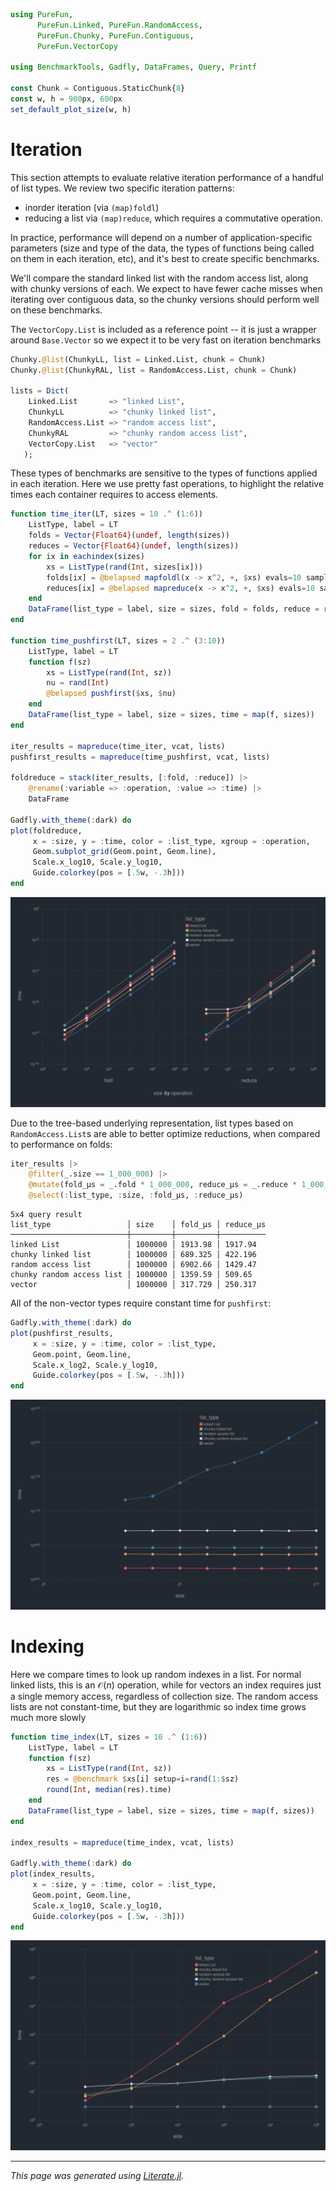 ````julia
using PureFun,
      PureFun.Linked, PureFun.RandomAccess,
      PureFun.Chunky, PureFun.Contiguous,
      PureFun.VectorCopy

using BenchmarkTools, Gadfly, DataFrames, Query, Printf

const Chunk = Contiguous.StaticChunk{8}
const w, h = 900px, 600px
set_default_plot_size(w, h)
````

# Iteration

This section attempts to evaluate relative iteration performance of a handful of
list types. We review two specific iteration patterns:

- inorder iteration (via `(map)foldl`)
- reducing a list via `(map)reduce`, which requires a commutative operation.

In practice, performance will depend on a number of application-specific
parameters (size and type of the data, the types of functions being called on
them in each iteration, etc), and it's best to create specific benchmarks.

We'll compare the standard linked list with the random access list, along with
chunky versions of each. We expect to have fewer cache misses when iterating
over contiguous data, so the chunky versions should perform well on these
benchmarks.

The `VectorCopy.List` is included as a reference point -- it is just a wrapper
around `Base.Vector` so we expect it to be very fast on iteration benchmarks

````julia
Chunky.@list(ChunkyLL, list = Linked.List, chunk = Chunk)
Chunky.@list(ChunkyRAL, list = RandomAccess.List, chunk = Chunk)

lists = Dict(
    Linked.List       => "linked List",
    ChunkyLL          => "chunky linked list",
    RandomAccess.List => "random access list",
    ChunkyRAL         => "chunky random access list",
    VectorCopy.List   => "vector"
   );
````

These types of benchmarks are sensitive to the types of functions applied in
each iteration. Here we use pretty fast operations, to highlight the relative
times each container requires to access elements.

````julia
function time_iter(LT, sizes = 10 .^ (1:6))
    ListType, label = LT
    folds = Vector{Float64}(undef, length(sizes))
    reduces = Vector{Float64}(undef, length(sizes))
    for ix in eachindex(sizes)
        xs = ListType(rand(Int, sizes[ix]))
        folds[ix] = @belapsed mapfoldl(x -> x^2, +, $xs) evals=10 samples=100
        reduces[ix] = @belapsed mapreduce(x -> x^2, +, $xs) evals=10 samples=100
    end
    DataFrame(list_type = label, size = sizes, fold = folds, reduce = reduces)
end

function time_pushfirst(LT, sizes = 2 .^ (3:10))
    ListType, label = LT
    function f(sz)
        xs = ListType(rand(Int, sz))
        nu = rand(Int)
        @belapsed pushfirst($xs, $nu)
    end
    DataFrame(list_type = label, size = sizes, time = map(f, sizes))
end

iter_results = mapreduce(time_iter, vcat, lists)
pushfirst_results = mapreduce(time_pushfirst, vcat, lists)

foldreduce = stack(iter_results, [:fold, :reduce]) |>
    @rename(:variable => :operation, :value => :time) |>
    DataFrame

Gadfly.with_theme(:dark) do
plot(foldreduce,
     x = :size, y = :time, color = :list_type, xgroup = :operation,
     Geom.subplot_grid(Geom.point, Geom.line),
     Scale.x_log10, Scale.y_log10,
     Guide.colorkey(pos = [.5w, -.3h]))
end
````
![](index-5.svg)

Due to the tree-based underlying representation, list types based on
`RandomAccess.List`s are able to better optimize reductions, when compared to
performance on folds:

````julia
iter_results |>
    @filter(_.size == 1_000_000) |>
    @mutate(fold_μs = _.fold * 1_000_000, reduce_μs = _.reduce * 1_000_000) |>
    @select(:list_type, :size, :fold_μs, :reduce_μs)
````

````
5x4 query result
list_type                 │ size    │ fold_μs │ reduce_μs
──────────────────────────┼─────────┼─────────┼──────────
linked List               │ 1000000 │ 1913.98 │ 1917.94  
chunky linked list        │ 1000000 │ 689.325 │ 422.196  
random access list        │ 1000000 │ 6902.66 │ 1429.47  
chunky random access list │ 1000000 │ 1359.59 │ 509.65   
vector                    │ 1000000 │ 317.729 │ 250.317  
````

All of the non-vector types require constant time for `pushfirst`:

````julia
Gadfly.with_theme(:dark) do
plot(pushfirst_results,
     x = :size, y = :time, color = :list_type,
     Geom.point, Geom.line,
     Scale.x_log2, Scale.y_log10,
     Guide.colorkey(pos = [.5w, -.3h]))
end
````
![](index-9.svg)

# Indexing

Here we compare times to look up random indexes in a list. For normal linked
lists, this is an $\mathcal{O}(n)$ operation, while for vectors an index
requires just a single memory access, regardless of collection size. The random
access lists are not constant-time, but they are logarithmic so index time
grows much more slowly

````julia
function time_index(LT, sizes = 10 .^ (1:6))
    ListType, label = LT
    function f(sz)
        xs = ListType(rand(Int, sz))
        res = @benchmark $xs[i] setup=i=rand(1:$sz)
        round(Int, median(res).time)
    end
    DataFrame(list_type = label, size = sizes, time = map(f, sizes))
end

index_results = mapreduce(time_index, vcat, lists)

Gadfly.with_theme(:dark) do
plot(index_results,
     x = :size, y = :time, color = :list_type,
     Geom.point, Geom.line,
     Scale.x_log10, Scale.y_log10,
     Guide.colorkey(pos = [.5w, -.3h]))
end
````
![](index-11.svg)

---

*This page was generated using [Literate.jl](https://github.com/fredrikekre/Literate.jl).*

